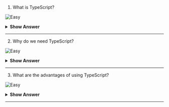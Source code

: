 1. What is TypeScript?

![Easy](https://github.com/revaturelabs/interviewquestions/blob/dev/ComplexityTags/simple%20(2).svg)

<details> <summary> <b> Show Answer </b> </summary>
<blockquote>

- TypeScript is an open-source object-oriented programming language developed and maintained by Microsoft. It is a superset of JavaScript.
- TypeScript is designed for the development of large applications and transpiles to JavaScript.

</blockquote>
</details>

---

2. Why do we need TypeScript?

![Easy](https://github.com/revaturelabs/interviewquestions/blob/dev/ComplexityTags/simple%20(2).svg)

<details> <summary> <b> Show Answer </b> </summary>
<blockquote>

- TypeScript is an attempt to fix JavaScript problems.
- Since we all know that JavaScript is the only language used in client-side scripting browsers can only understand JavaScript.
- Since TypeScript simplifies JavaScript code, making it easier to read and debug. It saves developers time and increases productivity.

</blockquote>
</details>

---

3. What are the advantages of using TypeScript?

![Easy](https://github.com/revaturelabs/interviewquestions/blob/dev/ComplexityTags/simple%20(2).svg)

<details> <summary> <b> Show Answer </b> </summary>
<blockquote>

Advantages of using TypeScript:

- Integrates well with React, Vue, and Angular.
- Is a statically typed language and this makes the code easier to refactor. 
- Is easier to read and access. Helps in code maintainability.
- Has a powerful type system, including generics.
- Statically typed programming languages are those in which the type of a variable is known at compile-time instead of at run-time.

</blockquote>
</details>

---
